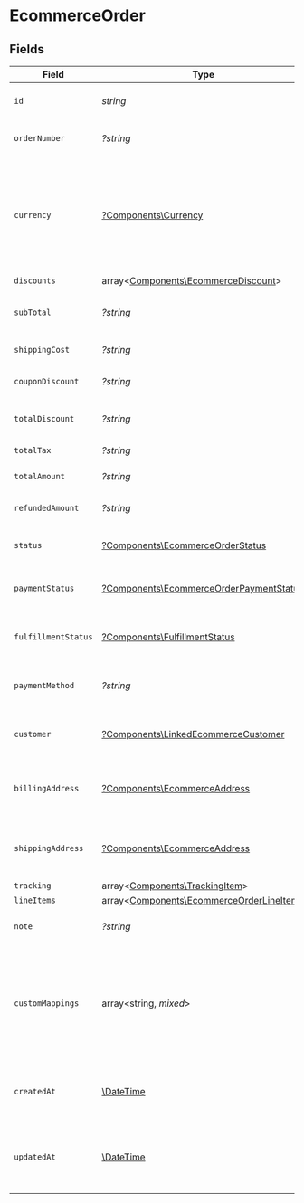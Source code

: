 # EcommerceOrder


## Fields

| Field                                                                                                                              | Type                                                                                                                               | Required                                                                                                                           | Description                                                                                                                        | Example                                                                                                                            |
| ---------------------------------------------------------------------------------------------------------------------------------- | ---------------------------------------------------------------------------------------------------------------------------------- | ---------------------------------------------------------------------------------------------------------------------------------- | ---------------------------------------------------------------------------------------------------------------------------------- | ---------------------------------------------------------------------------------------------------------------------------------- |
| `id`                                                                                                                               | *string*                                                                                                                           | :heavy_check_mark:                                                                                                                 | A unique identifier for an object.                                                                                                 | 12345                                                                                                                              |
| `orderNumber`                                                                                                                      | *?string*                                                                                                                          | :heavy_minus_sign:                                                                                                                 | Order number, if any.                                                                                                              | 123456789                                                                                                                          |
| `currency`                                                                                                                         | [?Components\Currency](../../Models/Components/Currency.md)                                                                        | :heavy_minus_sign:                                                                                                                 | Indicates the associated currency for an amount of money. Values correspond to [ISO 4217](https://en.wikipedia.org/wiki/ISO_4217). | USD                                                                                                                                |
| `discounts`                                                                                                                        | array<[Components\EcommerceDiscount](../../Models/Components/EcommerceDiscount.md)>                                                | :heavy_minus_sign:                                                                                                                 | N/A                                                                                                                                |                                                                                                                                    |
| `subTotal`                                                                                                                         | *?string*                                                                                                                          | :heavy_minus_sign:                                                                                                                 | Sub-total amount, normally before tax.                                                                                             | 45.17                                                                                                                              |
| `shippingCost`                                                                                                                     | *?string*                                                                                                                          | :heavy_minus_sign:                                                                                                                 | Shipping cost, if any.                                                                                                             | 5.17                                                                                                                               |
| `couponDiscount`                                                                                                                   | *?string*                                                                                                                          | :heavy_minus_sign:                                                                                                                 | Coupon discount, if any.                                                                                                           | 5.5                                                                                                                                |
| `totalDiscount`                                                                                                                    | *?string*                                                                                                                          | :heavy_minus_sign:                                                                                                                 | Total discount, if any.                                                                                                            | 5.5                                                                                                                                |
| `totalTax`                                                                                                                         | *?string*                                                                                                                          | :heavy_minus_sign:                                                                                                                 | Total tax, if any.                                                                                                                 | 5.16                                                                                                                               |
| `totalAmount`                                                                                                                      | *?string*                                                                                                                          | :heavy_minus_sign:                                                                                                                 | Total amount due.                                                                                                                  | 50.17                                                                                                                              |
| `refundedAmount`                                                                                                                   | *?string*                                                                                                                          | :heavy_minus_sign:                                                                                                                 | Refunded amount, if any.                                                                                                           | 5.5                                                                                                                                |
| `status`                                                                                                                           | [?Components\EcommerceOrderStatus](../../Models/Components/EcommerceOrderStatus.md)                                                | :heavy_minus_sign:                                                                                                                 | Current status of the order.                                                                                                       | active                                                                                                                             |
| `paymentStatus`                                                                                                                    | [?Components\EcommerceOrderPaymentStatus](../../Models/Components/EcommerceOrderPaymentStatus.md)                                  | :heavy_minus_sign:                                                                                                                 | Current payment status of the order.                                                                                               | paid                                                                                                                               |
| `fulfillmentStatus`                                                                                                                | [?Components\FulfillmentStatus](../../Models/Components/FulfillmentStatus.md)                                                      | :heavy_minus_sign:                                                                                                                 | Current fulfillment status of the order.                                                                                           | shipped                                                                                                                            |
| `paymentMethod`                                                                                                                    | *?string*                                                                                                                          | :heavy_minus_sign:                                                                                                                 | Payment method used for this order.                                                                                                | credit_card                                                                                                                        |
| `customer`                                                                                                                         | [?Components\LinkedEcommerceCustomer](../../Models/Components/LinkedEcommerceCustomer.md)                                          | :heavy_minus_sign:                                                                                                                 | The customer this entity is linked to.                                                                                             |                                                                                                                                    |
| `billingAddress`                                                                                                                   | [?Components\EcommerceAddress](../../Models/Components/EcommerceAddress.md)                                                        | :heavy_minus_sign:                                                                                                                 | An object representing a shipping or billing address.                                                                              |                                                                                                                                    |
| `shippingAddress`                                                                                                                  | [?Components\EcommerceAddress](../../Models/Components/EcommerceAddress.md)                                                        | :heavy_minus_sign:                                                                                                                 | An object representing a shipping or billing address.                                                                              |                                                                                                                                    |
| `tracking`                                                                                                                         | array<[Components\TrackingItem](../../Models/Components/TrackingItem.md)>                                                          | :heavy_minus_sign:                                                                                                                 | N/A                                                                                                                                |                                                                                                                                    |
| `lineItems`                                                                                                                        | array<[Components\EcommerceOrderLineItem](../../Models/Components/EcommerceOrderLineItem.md)>                                      | :heavy_minus_sign:                                                                                                                 | N/A                                                                                                                                |                                                                                                                                    |
| `note`                                                                                                                             | *?string*                                                                                                                          | :heavy_minus_sign:                                                                                                                 | Note for the order.                                                                                                                | Special instructions for delivery                                                                                                  |
| `customMappings`                                                                                                                   | array<string, *mixed*>                                                                                                             | :heavy_minus_sign:                                                                                                                 | When custom mappings are configured on the resource, the result is included here.                                                  |                                                                                                                                    |
| `createdAt`                                                                                                                        | [\DateTime](https://www.php.net/manual/en/class.datetime.php)                                                                      | :heavy_minus_sign:                                                                                                                 | The date and time when the object was created.                                                                                     | 2020-09-30T07:43:32.000Z                                                                                                           |
| `updatedAt`                                                                                                                        | [\DateTime](https://www.php.net/manual/en/class.datetime.php)                                                                      | :heavy_minus_sign:                                                                                                                 | The date and time when the object was last updated.                                                                                | 2020-09-30T07:43:32.000Z                                                                                                           |